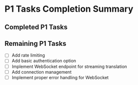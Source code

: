 # P1 Tasks Completion Summary

## Completed P1 Tasks


## Remaining P1 Tasks

- [ ] Add rate limiting
- [ ] Add basic authentication option
- [ ] Implement WebSocket endpoint for streaming translation
- [ ] Add connection management
- [ ] Implement proper error handling for WebSocket

